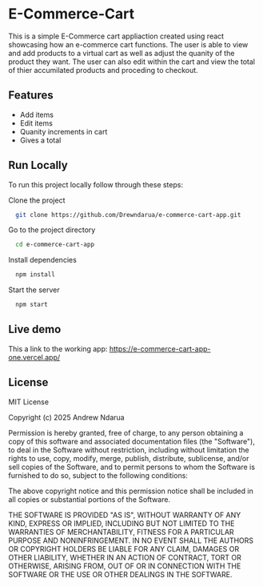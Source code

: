 # E-Commerce-Cart

This is a simple E-Commerce cart appliaction created using react showcasing how an e-commerce cart functions. The user is able to view and add products to a virtual cart as well as adjust the quanity of the product they want. The user can also edit within the cart and view the total of thier accumilated products and proceding to checkout.

## Features

- Add items
- Edit items
- Quanity increments in cart
- Gives a total

## Run Locally

To run this project locally follow through these steps:

Clone the project

```bash
  git clone https://github.com/Drewndarua/e-commerce-cart-app.git
```

Go to the project directory

```bash
  cd e-commerce-cart-app
```

Install dependencies

```bash
  npm install
```

Start the server

```bash
  npm start
```

## Live demo

This a link to the working app: https://e-commerce-cart-app-one.vercel.app/

## License

MIT License

Copyright (c) 2025 Andrew Ndarua

Permission is hereby granted, free of charge, to any person obtaining a copy
of this software and associated documentation files (the "Software"), to deal
in the Software without restriction, including without limitation the rights
to use, copy, modify, merge, publish, distribute, sublicense, and/or sell
copies of the Software, and to permit persons to whom the Software is
furnished to do so, subject to the following conditions:

The above copyright notice and this permission notice shall be included in all
copies or substantial portions of the Software.

THE SOFTWARE IS PROVIDED "AS IS", WITHOUT WARRANTY OF ANY KIND, EXPRESS OR
IMPLIED, INCLUDING BUT NOT LIMITED TO THE WARRANTIES OF MERCHANTABILITY,
FITNESS FOR A PARTICULAR PURPOSE AND NONINFRINGEMENT. IN NO EVENT SHALL THE
AUTHORS OR COPYRIGHT HOLDERS BE LIABLE FOR ANY CLAIM, DAMAGES OR OTHER
LIABILITY, WHETHER IN AN ACTION OF CONTRACT, TORT OR OTHERWISE, ARISING FROM,
OUT OF OR IN CONNECTION WITH THE SOFTWARE OR THE USE OR OTHER DEALINGS IN THE
SOFTWARE.
